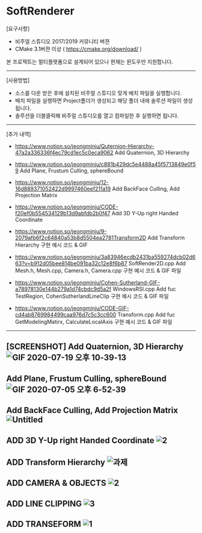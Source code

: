 # SoftRenderer

[요구사항]
- 비주얼 스튜디오 2017/2019 커뮤니티 버젼
- CMake 3.1버젼 이상 ( https://cmake.org/download/ )

본 프로젝트는 멀티플랫폼으로 설계되어 있으나 현재는 윈도우만 지원합니다. 

-----------------------------------------------------------------------------------------------------------


[사용방법]
- 소스를 다운 받은 후에 설치된 비주얼 스튜디오 맞게 배치 파일을 실행합니다. 
- 배치 파일을 실행하면 Project폴더가 생성되고 해당 폴더 내에 솔루션 파일이 생성됩니다. 
- 솔루션을 더블클릭해 비주얼 스튜디오를 열고 컴파일한 후 실행하면 됩니다.

-----------------------------------------------------------------------------------------------------------

[추가 내역]
- https://www.notion.so/jeongminju/Quternion-Hierarchy-47a2a336336f4ec79cd1ec5c0eca9062 Add Quaternion, 3D Hierarchy

- https://www.notion.so/jeongminju/c881b429dc5e4488a45f5713849e0f59 Add Plane, Frustum Culling, sphereBound

- https://www.notion.so/jeongminju/12-16d889371052422d9997460eef211a19 Add BackFace Culling, Add Projection Matrix

- https://www.notion.so/jeongminju/CODE-f20ef0b554534129b13d9abfdb2b0f47 Add 3D Y-Up right Handed Coordinate

- https://www.notion.so/jeongminju/9-2079afb6f2c64840a53b8d5504ea2781Transform2D Add Transform Hierarchy 구현 예시 코드 & GIF

- https://www.notion.so/jeongminju/3a83946ecdb2431ba559274dcb02d663?v=b912d05bee814be091ba32c12e8f6b87 SoftRender2D.cpp Add Mesh.h, Mesh.cpp, Camera.h, Camera.cpp 구현 예시 코드 & GIF 파일


- https://www.notion.so/jeongminju/Cohen-Sutherland-GIF-a78978130e144b279a1d74cbdc9d5a2f WindowsRSI.cpp Add fuc TestRegion, CohenSutherlandLineClip 구현 예시 코드 & GIF 파일


- https://www.notion.so/jeongminju/CODE-GIF-cd4ab8769984499caa976d7c5c3cc600 Transform.cpp Add fuc GetModelingMatirx, CalculateLocalAxis 구현 예시 코드 & GIF 파일

-----------------------------------------------------------------------------------------------------------


[SCREENSHOT]
Add Quaternion, 3D Hierarchy
![GIF 2020-07-19 오후 10-39-13](https://user-images.githubusercontent.com/43086720/87876119-d3356200-ca10-11ea-9c9f-0d6f705769d2.gif)
-----------------------------------------------------------------------------------------------------------

Add Plane, Frustum Culling, sphereBound
![GIF 2020-07-05 오후 6-52-39](https://user-images.githubusercontent.com/43086720/86534537-1de4b380-bf14-11ea-860e-693971f29ae9.gif)
-----------------------------------------------------------------------------------------------------------

Add BackFace Culling, Add Projection Matrix
![Untitled](https://user-images.githubusercontent.com/43086720/85734426-ffbecc80-b737-11ea-8ab6-a9c070fc842b.png)
-----------------------------------------------------------------------------------------------------------

ADD 3D Y-Up right Handed Coordinate
![2](https://user-images.githubusercontent.com/43086720/85066314-b1ff0d00-b1e9-11ea-9338-6ce7fa60b4d1.gif)
-----------------------------------------------------------------------------------------------------------

ADD Transform Hierarchy
![과제](https://user-images.githubusercontent.com/43086720/83903795-bbc05380-a799-11ea-9214-a7b864c58829.gif)
-----------------------------------------------------------------------------------------------------------

ADD CAMERA & OBJECTS
![2](https://user-images.githubusercontent.com/43086720/82487853-e95e9900-9b19-11ea-8824-1e5b5449855d.gif)
-----------------------------------------------------------------------------------------------------------

ADD LINE CLIPPING
![3](https://user-images.githubusercontent.com/43086720/81183632-5a666280-8fea-11ea-9578-acadfaa35aaf.gif)
-----------------------------------------------------------------------------------------------------------

ADD TRANSEFORM
![1](https://user-images.githubusercontent.com/43086720/81069805-5caebb00-8f1d-11ea-9adc-292800fbbfc7.gif)
-----------------------------------------------------------------------------------------------------------

